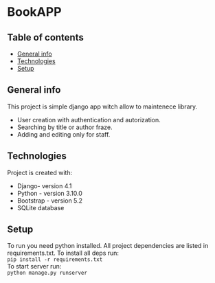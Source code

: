 # BookAPP
## Table of contents
* [General info](#general-info)
* [Technologies](#technologies)
* [Setup](#setup)

## General info
This project is simple django app witch allow to maintenece library. 
* User creation with authentication and autorization.
* Searching by title or author fraze.
* Adding and editing only for staff.

	
## Technologies
Project is created with:
* Django- version 4.1
* Python - version 3.10.0
* Bootstrap - version 5.2
* SQLite database
	
## Setup
To run you need python installed. All project dependencies are listed in requirements.txt. To install all deps run:\
 `pip install -r requirements.txt`\
To start server run:\
`python manage.py runserver`
